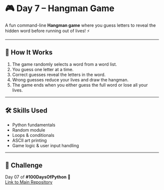# 🎮 Day 7 – Hangman Game  

A fun command-line **Hangman game** where you guess letters to reveal the hidden word before running out of lives! ⚡  

---

## 🚀 How It Works  
1. The game randomly selects a word from a word list.  
2. You guess one letter at a time.  
3. Correct guesses reveal the letters in the word.  
4. Wrong guesses reduce your lives and draw the hangman.  
5. The game ends when you either guess the full word or lose all your lives.   

---

## 🛠 Skills Used  
- Python fundamentals  
- Random module  
- Loops & conditionals  
- ASCII art printing  
- Game logic & user input handling  

---

## 📅 Challenge  
Day 07 of **#100DaysOfPython** 🐍  
[Link to Main Repository](https://github.com/chiragdhawan07/100-days-of-python)
